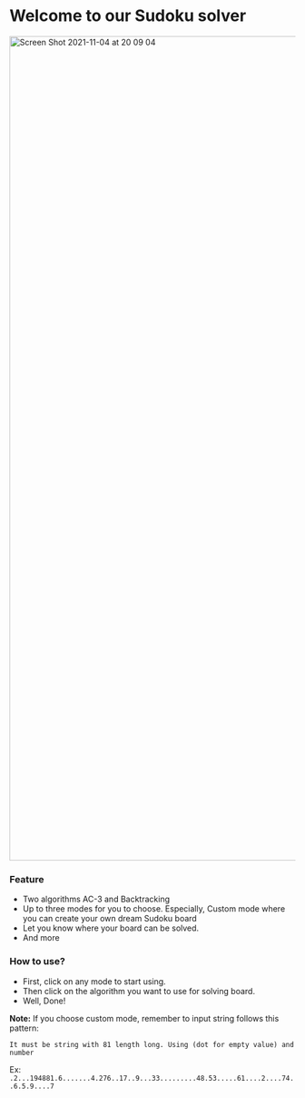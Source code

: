 # Welcome to our Sudoku solver

<img width="1450" alt="Screen Shot 2021-11-04 at 20 09 04" src="https://user-images.githubusercontent.com/42694704/140318943-c3d5ccdc-ba44-4866-9934-9b7f218a5e7d.png">

### Feature
- Two algorithms AC-3 and Backtracking
- Up to three modes for you to choose. Especially, Custom mode where you can create your own dream Sudoku board
- Let you know where your board can be solved.
- And more

### How to use?
- First, click on any mode to start using.
- Then click on the algorithm you want to use for solving board. 
- Well, Done!

**Note:** If you choose custom mode, remember to input string follows this pattern: 

`It must be string with 81 length long. Using (dot for empty value) and number`

Ex: `.2...194881.6.......4.276..17..9...33.........48.53.....61....2....74..6.5.9....7`
